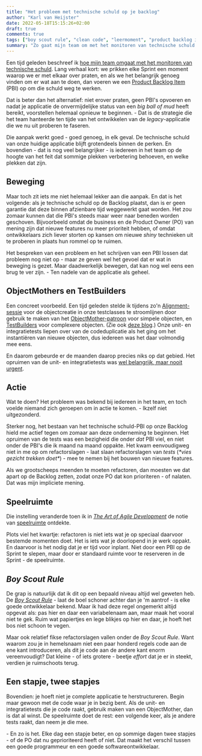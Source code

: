 ```yaml
---
title: "Het probleem met technische schuld op je backlog"
author: "Karl van Heijster"
date: 2022-05-18T15:15:26+02:00
draft: true
comments: true
tags: ["boy scout rule", "clean code", "leermoment", "product backlog items", "professionaliteit", "refactoren", "scrum", "software ontwikkelen", "speelruimte", "technische schuld", "testen", "verandering", "waarde"]
summary: "Zo gaat mijn team om met het monitoren van technische schuld: we prikken elke Sprint een moment waarop we er met elkaar over praten, en als we het belangrijk genoeg vinden om er wat aan te doen, dan voeren we een Product Backlog Item op om die schuld weg te werken. Die aanpak werkt goed - goed genoeg, in elk geval. De technische schuld van onze huidige applicatie blijft grotendeels binnen de perken. En bovendien - dat is nog veel belangrijker - is iedereen in het team op de hoogte van het feit dat sommige plekken verbetering behoeven, en welke plekken dat zijn. Maar toch zit iets me niet helemaal lekker in die aanpak."
---
```


Een tijd geleden beschreef ik [hoe mijn team omgaat met het monitoren van technische schuld](/blog/21/09/hoe-technische-schuld-te-monitoren-en-prioriteren/). Lang verhaal kort: we prikken elke Sprint een moment waarop we er met elkaar over praten, en als we het belangrijk genoeg vinden om er wat aan te doen, dan voeren we een [Product Backlog Item](/tags/product-backlog-items/) (PBI) op om die schuld weg te werken.


Dat is beter dan het alternatief: niet erover praten, geen PBI's opvoeren en nadat je applicatie de onvermijdelijke status van een *big ball of mud* heeft bereikt, voorstellen helemaal opnieuw te beginnen. - Dat is de strategie die het team hanteerde ten tijde van het ontwikkelen van de *legacy*-applicatie die we nu uit proberen te faseren.


Die aanpak werkt goed - goed genoeg, in elk geval. De technische schuld van onze huidige applicatie blijft grotendeels binnen de perken. En bovendien - dat is nog veel belangrijker - is iedereen in het team op de hoogte van het feit dat sommige plekken verbetering behoeven, en welke plekken dat zijn.


## Beweging


Maar toch zit iets me niet helemaal lekker aan die aanpak. En dat is het volgende: als je technische schuld op de Backlog plaatst, dan is er geen garantie dat deze binnen afzienbare tijd weggewerkt gaat worden. Het zou zomaar kunnen dat die PBI's steeds maar weer naar beneden worden geschoven. Bijvoorbeeld omdat de business en de Product Owner (PO) van mening zijn dat nieuwe features nu meer prioriteit hebben, of omdat ontwikkelaars zich liever storten op kansen om nieuwe *shiny* technieken uit te proberen in plaats hun rommel op te ruimen.


Het bespreken van een probleem en het schrijven van een PBI lossen dat probleem nog niet op - maar ze geven wel het gevoel dat er wat in beweging is gezet. Maar daadwerkelijk bewegen, dat kan nog wel eens een brug te ver zijn. - Ten nadele van de applicatie als geheel.


## ObjectMothers en TestBuilders


Een concreet voorbeeld. Een tijd geleden stelde ik tijdens zo'n [Alignment-sessie](/blog/21/09/hoe-technische-schuld-te-monitoren-en-prioriteren/) voor de objectcreatie in onze testclasses te stroomlijnen door gebruik te maken van het [ObjectMother-patroon](https://martinfowler.com/bliki/ObjectMother.html) voor simpele objecten, en [TestBuilders](http://natpryce.com/articles/000714.html) voor complexere objecten. (Zie ook [deze blog](/blog/21/09/droger-tests-met-factory-methods/).) Onze unit- en integratietests liepen over van de codeduplicatie als het ging om het instantiëren van nieuwe objecten, dus iedereen was het daar volmondig mee eens.


En daarom gebeurde er de maanden daarop precies niks op dat gebied. Het opruimen van de unit- en integratietests was [wel belangrijk, maar nooit urgent](https://leansixsigmagroep.nl/lean-agile-en-six-sigma/eisenhower-matrix/).


## Actie


Wat te doen? Het probleem was bekend bij iedereen in het team, en toch voelde niemand zich geroepen om in actie te komen. - Ikzelf niet uitgezonderd. 


Sterker nog, het bestaan van het technische schuld-PBI op onze Backlog hield me actief tegen om zomaar aan deze onderneming te beginnen. Het opruimen van de tests was een bezigheid die onder *dat* PBI viel, en niet onder de PBI's die ik maand na maand oppakte. Het kwam eenvoudigweg niet in me op om refactorslagen - laat slaan refactorslagen van *tests* (*\*vies gezicht trekken doet\**) - mee te nemen bij het bouwen van nieuwe features. 


Als we grootscheeps meenden te moeten refactoren, dan moesten we dat apart op de Backlog zetten, zodat onze PO dat kon prioriteren - of nalaten. Dat was mijn impliciete mening.


## Speelruimte


Die instelling veranderde toen ik in [*The Art of Agile Development*](https://www.oreilly.com/library/view/the-art-of/9780596527679/) de notie van [speelruimte](/blog/22/05/tevreden-ontwikkelaars-en-stakeholders-dankzij-speelruimte/) ontdekte. 


Plots viel het kwartje: refactoren is niet iets wat je op speciaal daarvoor bestemde momenten doet. Het is iets wat je doorlopend in je werk oppakt. En daarvoor is het nodig dat je er tijd voor inplant. Niet door een PBI op de Sprint te slepen, maar door er standaard ruimte voor te reserveren in de Sprint - de speelruimte.


## *Boy Scout Rule*


De grap is natuurlijk dat ik dit op een bepaald niveau altijd wel geweten heb. De [*Boy Scout Rule*](https://wiki.c2.com/?BoyScoutRule) - laat de boel schoner achter dan je 'm aantrof - is elke goede ontwikkelaar bekend. Maar ik had deze regel ongemerkt altijd opgevat als: pas hier en daar een variabelenaam aan, maar maak het vooral niet te gek. Ruim wat papiertjes en lege blikjes op hier en daar, je hoeft het bos niet schoon te vegen.


Maar ook relatief fikse refactorslagen vallen onder de *Boy Scout Rule*. Want waarom zou je in hemelsnaam niet een paar honderd regels code aan de ene kant introduceren, als dit je code aan de andere kant enorm vereenvoudigt? Dat kleine - of iets grotere - beetje *effort* dat je er in steekt, verdien je ruimschoots terug.


## Een stapje, twee stapjes


Bovendien: je hoeft niet je complete applicatie te herstructureren. Begin maar gewoon met de code waar je in bezig bent. Als de unit- en integratietests die je code raakt, gebruik maken van een ObjectMother, dan is dat al winst. De speelruimte doet de rest: een volgende keer, als je andere tests raakt, dan neem je die mee. 


\- En zo is het. Elke dag een stapje beter, en op sommige dagen twee stapjes - of de PO dat nu geprioriteerd heeft of niet. Dat maakt het verschil tussen een goede programmeur en een goede softwareontwikkelaar.
